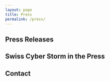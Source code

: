 ```yaml
---
layout: page
title: Press
permalink: /press/
---
```

<h2>Press Releases</h2>

<h2>Swiss Cyber Storm in the Press</h2>

<h2>Contact</h2>
